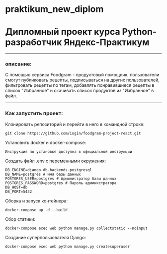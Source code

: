 # praktikum_new_diplom
# Дипломный проект курса Python-разработчик Яндекс-Практикум
 
***
### описание:
С помощью сервиса Foodgram - продуктовый помощник, пользователи смогут публиковать рецепты, подписываться на других пользователей, фильтровать рецепты по тегам, добавлять понравившиеся рецепты в список "Избранное" и скачивать список продуктов из "Избранное" в файл.
*** 
### Как запустить проект:

Клонировать репозиторий и перейти в него в командной строке:

```
git clone https://github.com/iogin/foodgram-project-react.git
```

Установить docker и docker-compose:

```
Инструкция по установке доступна в официальной инструкции
```
Создать файл .env с переменными окружения:

```
DB_ENGINE=django.db.backends.postgresql
DB_NAME=postgres # Имя базы данных
POSTGRES_USER=postgres # Администратор базы данных
POSTGRES_PASSWORD=postgres # Пароль администратора
DB_HOST=db
DB_PORT=5432
```
Сборка и запуск контейнера:

```
docker-compose up -d --build
```

Сбор статики:

```
docker-compose exec web python manage.py collectstatic --noinput
```

Создание суперпользователя Django:

```
docker-compose exec web python manage.py createsuperuser
```




